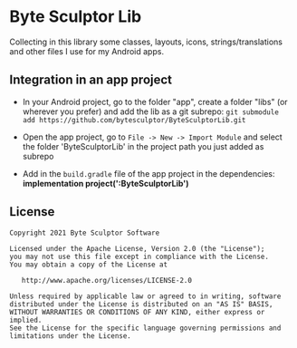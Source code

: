 # Byte Sculptor Lib
Collecting in this library some classes, layouts, icons, strings/translations and other files I use
for my Android apps.

## Integration in an app project
- In your Android project, go to the folder "app", create a folder "libs" (or wherever you prefer) and add the lib as a git subrepo: `git submodule add https://github.com/bytesculptor/ByteSculptorLib.git`

- Open the app project, go to `File -> New -> Import Module` and select the folder 'ByteSculptorLib' in the project path you just added as subrepo
- Add in the `build.gradle` file of the app project in the dependencies: <b>implementation project(':ByteSculptorLib')</b>

License
-------

    Copyright 2021 Byte Sculptor Software

    Licensed under the Apache License, Version 2.0 (the "License");
    you may not use this file except in compliance with the License.
    You may obtain a copy of the License at

       http://www.apache.org/licenses/LICENSE-2.0

    Unless required by applicable law or agreed to in writing, software
    distributed under the License is distributed on an "AS IS" BASIS,
    WITHOUT WARRANTIES OR CONDITIONS OF ANY KIND, either express or implied.
    See the License for the specific language governing permissions and
    limitations under the License.
  
